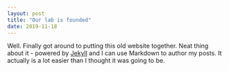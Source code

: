 ```yaml
---
layout: post
title: "Our lab is founded"
date: 2019-11-18
---
```


Well. Finally got around to putting this old website together. 
Neat thing about it - powered by [Jekyll](http://jekyllrb.com) and
I can use Markdown to author my posts. It actually
is a lot easier than I thought it was going to be.
